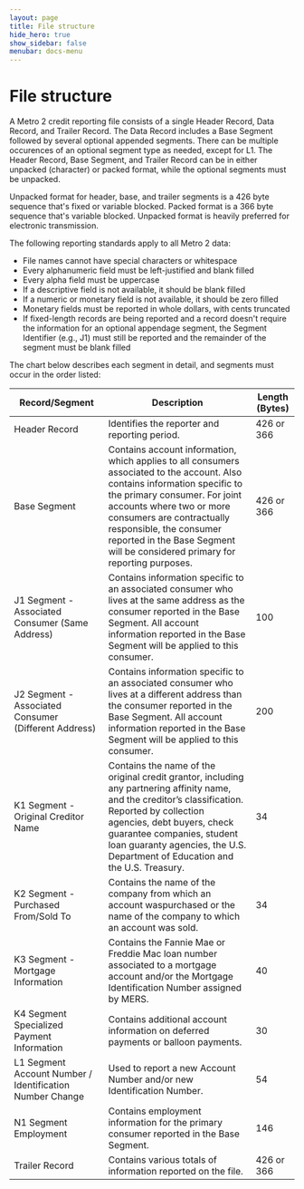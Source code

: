 ```yaml
---
layout: page
title: File structure
hide_hero: true
show_sidebar: false
menubar: docs-menu
---
```


# File structure

A Metro 2 credit reporting file consists of a single Header Record, Data Record, and Trailer Record. The Data Record includes a Base Segment followed by several optional appended segments. There can be multiple occurences of an optional segment type as needed, except for L1. The Header Record, Base Segment, and Trailer Record can be in either unpacked (character) or packed format, while the optional segments must be unpacked.

Unpacked format for header, base, and trailer segments is a 426 byte sequence that's fixed or variable blocked. Packed format is a 366 byte sequence that's variable blocked. Unpacked format is heavily preferred for electronic transmission.

The following reporting standards apply to all Metro 2 data:

- File names cannot have special characters or whitespace
- Every alphanumeric field must be left-justified and blank filled
- Every alpha field must be uppercase
- If a descriptive field is not available, it should be blank filled
- If a numeric or monetary field is not available, it should be zero filled
- Monetary fields must be reported in whole dollars, with cents truncated
- If fixed-length records are being reported and a record doesn't require the information for an optional appendage segment, the Segment Identifier (e.g., J1) must still be reported and the remainder of the segment must be blank filled

The chart below describes each segment in detail, and segments must occur in the order listed:

| Record/Segment | Description | Length (Bytes) |
| ----------- | ----------- | ----------- |
| Header Record | Identifies the reporter and reporting period. | 426 or 366 |
| Base Segment | Contains account information, which applies to all consumers associated to the account. Also contains information specific to the primary consumer. For joint accounts where two or more consumers are contractually responsible, the consumer reported in the Base Segment will be considered primary for reporting purposes. | 426 or 366 |
| J1 Segment - Associated Consumer (Same Address) | Contains information specific to an associated consumer who lives at the same address as the consumer reported in the Base Segment. All account information reported in the Base Segment will be applied to this consumer. | 100 |
| J2 Segment - Associated Consumer (Different Address) | Contains information specific to an associated consumer who lives at a different address than the consumer reported in the Base Segment. All account information reported in the Base Segment will be applied to this consumer. | 200 |
| K1 Segment - Original Creditor Name | Contains the name of the original credit grantor, including any partnering affinity name, and the creditor’s classification. Reported by collection agencies, debt buyers, check guarantee companies, student loan guaranty agencies, the U.S. Department of Education and the U.S. Treasury. | 34 |
| K2 Segment - Purchased From/Sold To | Contains the name of the company from which an account waspurchased or the name of the company to which an account was sold. | 34 |
| K3 Segment - Mortgage Information | Contains the Fannie Mae or Freddie Mac loan number associated to a mortgage account and/or the Mortgage Identification Number assigned by MERS. | 40 |
| K4 Segment Specialized Payment Information | Contains additional account information on deferred payments or balloon payments. | 30 |
| L1 Segment Account Number / Identification Number Change | Used to report a new Account Number and/or new Identification Number. | 54 |
| N1 Segment Employment | Contains employment information for the primary consumer reported in the Base Segment. | 146 |
| Trailer Record | Contains various totals of information reported on the file. | 426 or 366 |